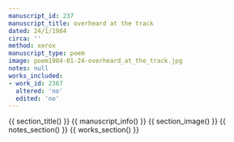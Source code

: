 ```yaml
---
manuscript_id: 237
manuscript_title: overheard at the track
dated: 24/1/1984
circa: ''
method: xerox
manuscript_type: poem
image: poem1984-01-24-overheard_at_the_track.jpg
notes: null
works_included:
- work_id: 2367
  altered: 'no'
  edited: 'no'
---
```


{{ section_title() }}
{{ manuscript_info() }}
{{ section_image() }}
{{ notes_section() }}
{{ works_section() }}

